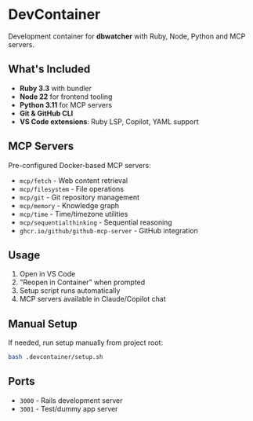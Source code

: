 # DevContainer

Development container for **dbwatcher** with Ruby, Node, Python and MCP servers.

## What's Included

- **Ruby 3.3** with bundler
- **Node 22** for frontend tooling
- **Python 3.11** for MCP servers
- **Git & GitHub CLI**
- **VS Code extensions**: Ruby LSP, Copilot, YAML support

## MCP Servers

Pre-configured Docker-based MCP servers:
- `mcp/fetch` - Web content retrieval
- `mcp/filesystem` - File operations
- `mcp/git` - Git repository management
- `mcp/memory` - Knowledge graph
- `mcp/time` - Time/timezone utilities
- `mcp/sequentialthinking` - Sequential reasoning
- `ghcr.io/github/github-mcp-server` - GitHub integration

## Usage

1. Open in VS Code
2. "Reopen in Container" when prompted
3. Setup script runs automatically
4. MCP servers available in Claude/Copilot chat

## Manual Setup

If needed, run setup manually from project root:
```bash
bash .devcontainer/setup.sh
```

## Ports

- `3000` - Rails development server
- `3001` - Test/dummy app server
